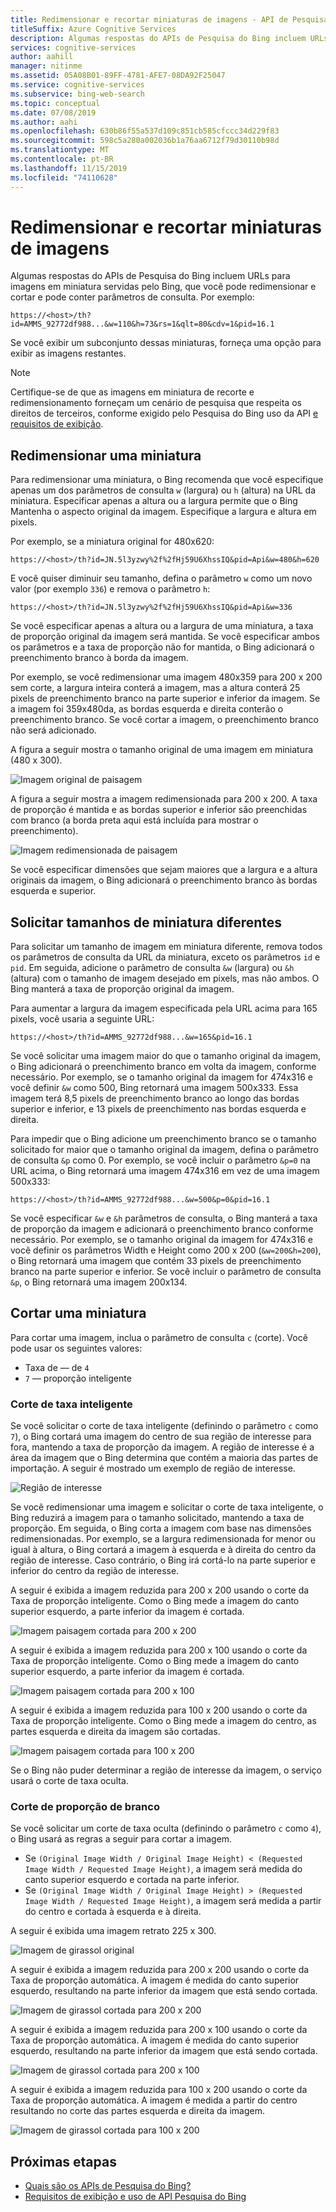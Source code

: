 ```yaml
---
title: Redimensionar e recortar miniaturas de imagens - API de Pesquisa na Web do Bing
titleSuffix: Azure Cognitive Services
description: Algumas respostas do APIs de Pesquisa do Bing incluem URLs para imagens em miniatura servidas pelo Bing, que você pode redimensionar e cortar e pode conter parâmetros de consulta.
services: cognitive-services
author: aahill
manager: nitinme
ms.assetid: 05A08B01-89FF-4781-AFE7-08DA92F25047
ms.service: cognitive-services
ms.subservice: bing-web-search
ms.topic: conceptual
ms.date: 07/08/2019
ms.author: aahi
ms.openlocfilehash: 630b86f55a537d109c851cb585cfccc34d229f83
ms.sourcegitcommit: 598c5a280a002036b1a76aa6712f79d30110b98d
ms.translationtype: MT
ms.contentlocale: pt-BR
ms.lasthandoff: 11/15/2019
ms.locfileid: "74110628"
---
```

# <a name="resize-and-crop-thumbnail-images"></a>Redimensionar e recortar miniaturas de imagens

Algumas respostas do APIs de Pesquisa do Bing incluem URLs para imagens em miniatura servidas pelo Bing, que você pode redimensionar e cortar e pode conter parâmetros de consulta. Por exemplo:

`https://<host>/th?id=AMMS_92772df988...&w=110&h=73&rs=1&qlt=80&cdv=1&pid=16.1`

Se você exibir um subconjunto dessas miniaturas, forneça uma opção para exibir as imagens restantes.

> [!NOTE]
> Certifique-se de que as imagens em miniatura de recorte e redimensionamento forneçam um cenário de pesquisa que respeita os direitos de terceiros, conforme exigido pelo Pesquisa do Bing uso da API [e requisitos de exibição](use-display-requirements.md).

## <a name="resize-a-thumbnail"></a>Redimensionar uma miniatura 

Para redimensionar uma miniatura, o Bing recomenda que você especifique apenas um dos parâmetros de consulta `w` (largura) ou `h` (altura) na URL da miniatura. Especificar apenas a altura ou a largura permite que o Bing Mantenha o aspecto original da imagem. Especifique a largura e altura em pixels. 

Por exemplo, se a miniatura original for 480x620:

`https://<host>/th?id=JN.5l3yzwy%2f%2fHj59U6XhssIQ&pid=Api&w=480&h=620`

E você quiser diminuir seu tamanho, defina o parâmetro `w` como um novo valor (por exemplo `336`) e remova o parâmetro `h`:

`https://<host>/th?id=JN.5l3yzwy%2f%2fHj59U6XhssIQ&pid=Api&w=336`

Se você especificar apenas a altura ou a largura de uma miniatura, a taxa de proporção original da imagem será mantida. Se você especificar ambos os parâmetros e a taxa de proporção não for mantida, o Bing adicionará o preenchimento branco à borda da imagem.

Por exemplo, se você redimensionar uma imagem 480x359 para 200 x 200 sem corte, a largura inteira conterá a imagem, mas a altura conterá 25 pixels de preenchimento branco na parte superior e inferior da imagem. Se a imagem foi 359x480da, as bordas esquerda e direita conterão o preenchimento branco. Se você cortar a imagem, o preenchimento branco não será adicionado.  

A figura a seguir mostra o tamanho original de uma imagem em miniatura (480 x 300).  
  
![Imagem original de paisagem](./media/resize-crop/bing-resize-crop-landscape.png)  
  
A figura a seguir mostra a imagem redimensionada para 200 x 200. A taxa de proporção é mantida e as bordas superior e inferior são preenchidas com branco (a borda preta aqui está incluída para mostrar o preenchimento).  
  
![Imagem redimensionada de paisagem](./media/resize-crop/bing-resize-crop-landscape-resized.png)  

Se você especificar dimensões que sejam maiores que a largura e a altura originais da imagem, o Bing adicionará o preenchimento branco às bordas esquerda e superior.  

## <a name="request-different-thumbnail-sizes"></a>Solicitar tamanhos de miniatura diferentes

Para solicitar um tamanho de imagem em miniatura diferente, remova todos os parâmetros de consulta da URL da miniatura, exceto os parâmetros `id` e `pid`. Em seguida, adicione o parâmetro de consulta `&w` (largura) ou `&h` (altura) com o tamanho de imagem desejado em pixels, mas não ambos. O Bing manterá a taxa de proporção original da imagem. 

Para aumentar a largura da imagem especificada pela URL acima para 165 pixels, você usaria a seguinte URL:

`https://<host>/th?id=AMMS_92772df988...&w=165&pid=16.1`

Se você solicitar uma imagem maior do que o tamanho original da imagem, o Bing adicionará o preenchimento branco em volta da imagem, conforme necessário. Por exemplo, se o tamanho original da imagem for 474x316 e você definir `&w` como 500, Bing retornará uma imagem 500x333. Essa imagem terá 8,5 pixels de preenchimento branco ao longo das bordas superior e inferior, e 13 pixels de preenchimento nas bordas esquerda e direita.

Para impedir que o Bing adicione um preenchimento branco se o tamanho solicitado for maior que o tamanho original da imagem, defina o parâmetro de consulta `&p` como 0. Por exemplo, se você incluir o parâmetro `&p=0` na URL acima, o Bing retornará uma imagem 474x316 em vez de uma imagem 500x333:

`https://<host>/th?id=AMMS_92772df988...&w=500&p=0&pid=16.1`

Se você especificar `&w` e `&h` parâmetros de consulta, o Bing manterá a taxa de proporção da imagem e adicionará o preenchimento branco conforme necessário. Por exemplo, se o tamanho original da imagem for 474x316 e você definir os parâmetros Width e Height como 200 x 200 (`&w=200&h=200`), o Bing retornará uma imagem que contém 33 pixels de preenchimento branco na parte superior e inferior. Se você incluir o parâmetro de consulta `&p`, o Bing retornará uma imagem 200x134.

## <a name="crop-a-thumbnail"></a>Cortar uma miniatura 

Para cortar uma imagem, inclua o parâmetro de consulta `c` (corte). Você pode usar os seguintes valores:
  
- Taxa de &mdash; de `4`  
- `7` &mdash; proporção inteligente  

### <a name="smart-ratio-cropping"></a>Corte de taxa inteligente

Se você solicitar o corte de taxa inteligente (definindo o parâmetro `c` como `7`), o Bing cortará uma imagem do centro de sua região de interesse para fora, mantendo a taxa de proporção da imagem. A região de interesse é a área da imagem que o Bing determina que contém a maioria das partes de importação. A seguir é mostrado um exemplo de região de interesse.  
  
![Região de interesse](./media/resize-crop/bing-resize-crop-regionofinterest.png)

Se você redimensionar uma imagem e solicitar o corte de taxa inteligente, o Bing reduzirá a imagem para o tamanho solicitado, mantendo a taxa de proporção. Em seguida, o Bing corta a imagem com base nas dimensões redimensionadas. Por exemplo, se a largura redimensionada for menor ou igual à altura, o Bing cortará a imagem à esquerda e à direita do centro da região de interesse. Caso contrário, o Bing irá cortá-lo na parte superior e inferior do centro da região de interesse.  
  
 
A seguir é exibida a imagem reduzida para 200 x 200 usando o corte da Taxa de proporção inteligente. Como o Bing mede a imagem do canto superior esquerdo, a parte inferior da imagem é cortada. 
  
![Imagem paisagem cortada para 200 x 200](./media/resize-crop/bing-resize-crop-landscape200x200c7.png) 
  
A seguir é exibida a imagem reduzida para 200 x 100 usando o corte da Taxa de proporção inteligente. Como o Bing mede a imagem do canto superior esquerdo, a parte inferior da imagem é cortada. 
   
![Imagem paisagem cortada para 200 x 100](./media/resize-crop/bing-resize-crop-landscape200x100c7.png)
  
A seguir é exibida a imagem reduzida para 100 x 200 usando o corte da Taxa de proporção inteligente. Como o Bing mede a imagem do centro, as partes esquerda e direita da imagem são cortadas.
  
![Imagem paisagem cortada para 100 x 200](./media/resize-crop/bing-resize-crop-landscape100x200c7.png) 

Se o Bing não puder determinar a região de interesse da imagem, o serviço usará o corte de taxa oculta.  

### <a name="blind-ratio-cropping"></a>Corte de proporção de branco

Se você solicitar um corte de taxa oculta (definindo o parâmetro `c` como `4`), o Bing usará as regras a seguir para cortar a imagem.  
  
- Se `(Original Image Width / Original Image Height) < (Requested Image Width / Requested Image Height)`, a imagem será medida do canto superior esquerdo e cortada na parte inferior.  
- Se `(Original Image Width / Original Image Height) > (Requested Image Width / Requested Image Height)`, a imagem será medida a partir do centro e cortada à esquerda e à direita.  

A seguir é exibida uma imagem retrato 225 x 300.  
  
![Imagem de girassol original](./media/resize-crop/bing-resize-crop-sunflower.png)
  
A seguir é exibida a imagem reduzida para 200 x 200 usando o corte da Taxa de proporção automática. A imagem é medida do canto superior esquerdo, resultando na parte inferior da imagem que está sendo cortada.  
  
![Imagem de girassol cortada para 200 x 200](./media/resize-crop/bing-resize-crop-sunflower200x200c4.png)
  
A seguir é exibida a imagem reduzida para 200 x 100 usando o corte da Taxa de proporção automática. A imagem é medida do canto superior esquerdo, resultando na parte inferior da imagem que está sendo cortada.  
  
![Imagem de girassol cortada para 200 x 100](./media/resize-crop/bing-resize-crop-sunflower200x100c4.png)
  
A seguir é exibida a imagem reduzida para 100 x 200 usando o corte da Taxa de proporção automática. A imagem é medida a partir do centro resultando no corte das partes esquerda e direita da imagem.  
  
![Imagem de girassol cortada para 100 x 200](./media/resize-crop/bing-resize-crop-sunflower100x200c4.png)

## <a name="next-steps"></a>Próximas etapas

* [Quais são os APIs de Pesquisa do Bing?](bing-api-comparison.md)
* [Requisitos de exibição e uso de API Pesquisa do Bing](use-display-requirements.md)
